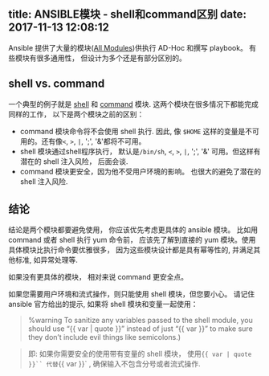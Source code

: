 title: ANSIBLE模块 - shell和command区别
date: 2017-11-13 12:08:12
---

Ansible 提供了大量的模块([All Modules](https://docs.ansible.com/ansible/latest/list_of_all_modules.html))供执行 AD-Hoc 和撰写 playbook。 有些模块有很多通用性， 但设计为多个还是有部分区别的。

## shell vs. command

一个典型的例子就是 [shell](https://docs.ansible.com/ansible/latest/shell_module.html) 和 [command](https://docs.ansible.com/ansible/latest/command_module.html) 模块. 这两个模块在很多情况下都能完成同样的工作， 以下是两个模块之前的区别：

- command 模块命令将不会使用 shell 执行. 因此, 像 `$HOME` 这样的变量是不可用的。还有像`<`, `>`, `|`, ';', '&'都将不可用。
- shell 模块通过shell程序执行， 默认是`/bin/sh`, `<`, `>`, `|`, ';', '&' 可用。但这样有潜在的 shell 注入风险， 后面会谈.
- command 模块更安全，因为他不受用户环境的影响。 也很大的避免了潜在的 shell 注入风险.

## 结论

结论是两个模块都要避免使用， 你应该优先考虑更具体的 ansible 模块。 比如用 command 或者 shell 执行 yum 命令前， 应该先了解到直接的 yum 模块。使用具体模块比执行命令要优雅很多， 因为这些模块设计都是具有幂等性的, 并满足其他标准, 如异常处理等.

如果没有更具体的模块， 相对来说 command 更安全点。

如果您需要用户环境和流式操作，则只能使用 shell 模块，但您要小心。 请记住 ansible 官方给出的提示, 如果将 shell 模块和变量一起使用：

>%warning To sanitize any variables passed to the shell module, you should use “{{ var | quote }}” instead of just “{{ var }}” to make sure they don’t include evil things like semicolons.)

> 即: 如果你需要安全的使用带有变量的 shell 模块， 使用`{{ var | quote }}`` 代替`{{ var }}` , 确保输入不包含分号或者流式操作.

